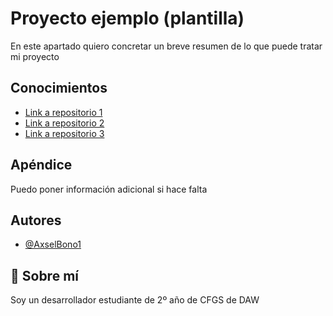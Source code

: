 
# Proyecto ejemplo (plantilla)

En este apartado quiero concretar un breve resumen de lo que puede tratar mi proyecto



## Conocimientos

 - [Link a repositorio 1](https://awesomeopensource.com/project/elangosundar/awesome-README-templates)
 - [Link a repositorio 2](https://github.com/matiassingers/awesome-readme)
 - [Link a repositorio 3](https://bulldogjob.com/news/449-how-to-write-a-good-readme-for-your-github-project)


## Apéndice

Puedo poner información adicional si hace falta


## Autores

- [@AxselBono1](https://github.com/AxselBono1)


## 🚀 Sobre mí
Soy un desarrollador estudiante de 2º año de CFGS de DAW


